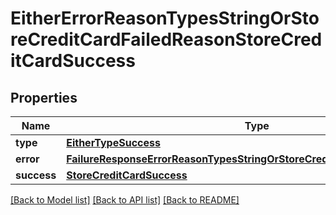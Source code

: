 # EitherErrorReasonTypesStringOrStoreCreditCardFailedReasonStoreCreditCardSuccess

## Properties
Name | Type | Description | Notes
------------ | ------------- | ------------- | -------------
**type** | [**EitherTypeSuccess**](EitherTypeSuccess.md) |  | 
**error** | [**FailureResponseErrorReasonTypesStringOrStoreCreditCardFailedReasonError**](FailureResponseErrorReasonTypesStringOrStoreCreditCardFailedReasonError.md) |  | 
**success** | [**StoreCreditCardSuccess**](StoreCreditCardSuccess.md) |  | 

[[Back to Model list]](../README.md#documentation-for-models) [[Back to API list]](../README.md#documentation-for-api-endpoints) [[Back to README]](../README.md)


